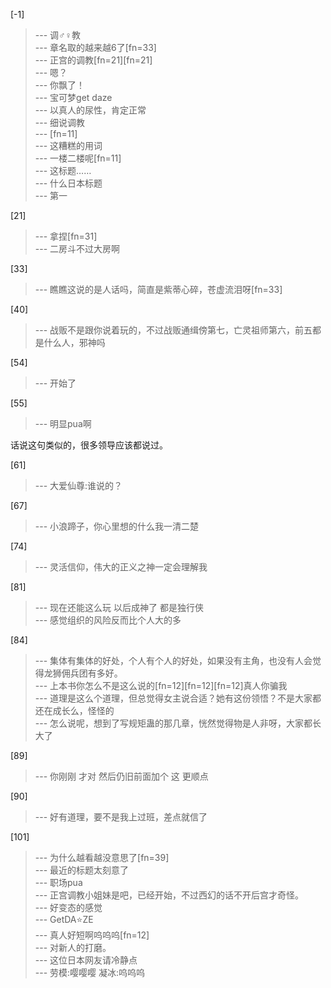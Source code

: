 
[-1] 
>--- 调♂♀教<br>
>--- 章名取的越来越6了[fn=33]<br>
>--- 正宫的调教[fn=21][fn=21]<br>
>--- 嗯？<br>
>--- 你飘了！<br>
>--- 宝可梦get daze<br>
>--- 以真人的尿性，肯定正常<br>
>--- 细说调教<br>
>--- [fn=11]<br>
>--- 这糟糕的用词<br>
>--- 一楼二楼呢[fn=11]<br>
>--- 这标题……<br>
>--- 什么日本标题<br>
>--- 第一<br>

[21] 
>--- 拿捏[fn=31]<br>
>--- 二房斗不过大房啊<br>

[33] 
>--- 瞧瞧这说的是人话吗，简直是紫蒂心碎，苍虚流泪呀[fn=33]<br>

[40] 
>--- 战贩不是跟你说着玩的，不过战贩通缉傍第七，亡灵祖师第六，前五都是什么人，邪神吗<br>

[54] 
>--- 开始了<br>

[55] 
>--- 明显pua啊

话说这句类似的，很多领导应该都说过。<br>

[61] 
>--- 大爱仙尊:谁说的？<br>

[67] 
>--- 小浪蹄子，你心里想的什么我一清二楚<br>

[74] 
>--- 灵活信仰，伟大的正义之神一定会理解我<br>

[81] 
>--- 现在还能这么玩
以后成神了
都是独行侠<br>
>--- 感觉组织的风险反而比个人大的多<br>

[84] 
>--- 集体有集体的好处，个人有个人的好处，如果没有主角，也没有人会觉得龙狮佣兵团有多好。<br>
>--- 上本书你怎么不是这么说的[fn=12][fn=12][fn=12]真人你骗我<br>
>--- 道理是这么个道理，但总觉得女主说合适？她有这份领悟？不是大家都还在成长么，怪怪的<br>
>--- 怎么说呢，想到了写规矩蛊的那几章，恍然觉得物是人非呀，大家都长大了<br>

[89] 
>--- 你刚刚     才对
然后仍旧前面加个    这
更顺点<br>

[90] 
>--- 好有道理，要不是我上过班，差点就信了<br>

[101] 
>--- 为什么越看越没意思了[fn=39]<br>
>--- 最近的标题太刻意了<br>
>--- 职场pua<br>
>--- 正宫调教小姐妹是吧，已经开始，不过西幻的话不开后宫才奇怪。<br>
>--- 好变态的感觉<br>
>--- GetDA⭐ZE<br>
>--- 真人好短啊呜呜呜[fn=12]<br>
>--- 对新人的打磨。<br>
>--- 这位日本网友请冷静点<br>
>--- 劳模:嘤嘤嘤
凝冰:呜呜呜<br>
